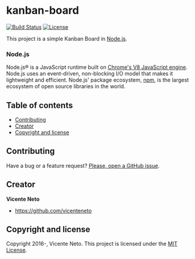 # kanban-board

[![Build Status](https://travis-ci.org/vicenteneto/kanban-board.svg?branch=master)](https://travis-ci.org/vicenteneto/kanban-board)
[![License](http://img.shields.io/:license-mit-blue.svg)](https://github.com/vicenteneto/kanban-board/blob/master/LICENSE)

This project is a simple Kanban Board in [Node.js](https://nodejs.org/).

### Node.js
Node.js® is a JavaScript runtime built on [Chrome's V8 JavaScript engine](https://developers.google.com/v8/).
Node.js uses an event-driven, non-blocking I/O model that makes it lightweight and efficient.
Node.js' package ecosystem, [npm](https://www.npmjs.com/), is the largest ecosystem of open source libraries in the world.

## Table of contents

* [Contributing](#contributing)
* [Creator](#creator)
* [Copyright and license](#copyright-and-license)

## Contributing

Have a bug or a feature request? [Please, open a GitHub issue](https://github.com/vicenteneto/kanban-board/issues/new).

## Creator

**Vicente Neto**

* <https://github.com/vicenteneto>

## Copyright and license

Copyright 2016-, Vicente Neto. This project is licensed under the [MIT License](https://github.com/vicenteneto/kanban-board/blob/master/LICENSE).
